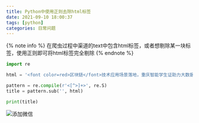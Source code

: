 ```yaml
---
title: Python中使用正则去除html标签
date: 2021-09-10 18:00:37
tags: [python]
categories: 日常问题
---
```

{% note info %}
在爬虫过程中渠道的text中包含html标签，或者想剔除某一块标签，使用正则即可将html标签完全剔除
{% endnote %}
``` python
import re

html = '<font color=red>区块链</font>技术应用场景落地，重庆智能学生证助力大数据精准教学'

pattern = re.compile(r'<[^>]+>', re.S)
title = pattern.sub('', html)

print(title)
```
![添加微信](https://init-blog.init888.cn/post/common/WX_QR_code.png)

